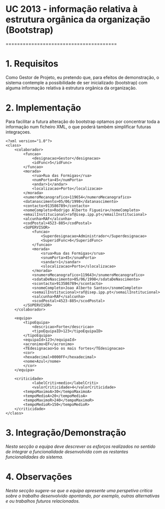 # UC 2013 - informação relativa à estrutura orgânica da organização (Bootstrap)
=======================================


# 1. Requisitos

Como Gestor de Projeto, eu pretendo que, para efeitos de demonstração, o sistema contemple a possibilidade de ser inicializado (bootstrap) com alguma informação relativa à estrutura orgânica da organização.


# 2. Implementação

Para facilitar a futura alteração do bootstrap optamos por concentrar toda a informação num ficheiro XML, o que poderá também simplificar futuras integraçoes.
```
<?xml version="1.0"?>
<class>
    <colaborador>
        <funcao>
            <designacao>Gestor</designacao>
            <idFunc>5</idFunc>
        </funcao>
        <morada>
            <rua>Rua das Formigas</rua>
            <numPorta>45</numPorta>
            <andar>1</andar>
            <localizacao>Porto</localizacao>
        </morada>
        <numeroMecanografico>119654</numeroMecanografico>
        <datanascimento>05/06/1998</datanascimento>
        <contacto>913586789</contacto>
        <nomeCompleto>Rodrigo Alberto Figueira</nomeCompleto>
        <emailInstitucional>raf@isep.ipp.pt</emailInstitucional>
        <alcunha>RAF</alcunha>
        <codPostal>4523-885</codPostal>
        <SUPERVISOR>
            <funcao>
                <Superdesignacao>Administrador</Superdesignacao>
                <SuperidFunc>6</SuperidFunc>
            </funcao>
            <morada>
                <srua>Rua das Formigas</srua>
                <snumPorta>45</snumPorta>
                <sandar>1</sandar>
                <slocalizacao>Porto</slocalizacao>
            </morada>
            <snumeroMecanografico>119643</snumeroMecanografico>
            <sdataDeNascimento>05/06/1998</sdataDeNascimento>
            <scontacto>913586789</scontacto>
            <snomeCompleto>Joao Alberto Santos</snomeCompleto>
            <semailInstitucional>raf@isep.ipp.pt</semailInstitucional>
            <salcunha>RAF</salcunha>
            <scodPostal>4523-885</scodPostal>
        </SUPERVISOR>
    </colaborador>

    <equipa>
        <tipoEquipa>
            <descricao>Forte</descricao>
            <tipoEquipaID>123</tipoEquipaID>
        </tipoEquipa>
        <equipaId>123</equipaId>
        <acronimo>EF</acronimo>
        <TEdesignacao>So os mais fortes</TEdesignacao>
        <cor>
        <hexadecimal>0000FF</hexadecimal>
        <nome>Azul</nome>
        </cor>
    </equipa>

    <criticidade>
            <labelCriti>medio</labelCriti>
            <valorCriticidade>4</valorCriticidade>
        <tempoMaximoA>30</tempoMaximoA>
        <tempoMedioA>20</tempoMedioA>
        <tempoMaximoR>240</tempoMaximoR>
        <tempoMedioR>150</tempoMedioR>
    </criticidade>
</class>
```

# 3. Integração/Demonstração

*Nesta secção a equipa deve descrever os esforços realizados no sentido de integrar a funcionalidade desenvolvida com as restantes funcionalidades do sistema.*

# 4. Observações

*Nesta secção sugere-se que a equipa apresente uma perspetiva critica sobre o trabalho desenvolvido apontando, por exemplo, outras alternativas e ou trabalhos futuros relacionados.*



